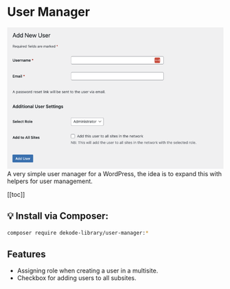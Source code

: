 # User Manager

![Screenshot](./screenshot.png)
A very simple user manager for a WordPress, the idea is to expand this with helpers for user management.

[[toc]]

## 💡 Install via Composer:
```bash
composer require dekode-library/user-manager:*
```

## Features
* Assigning role when creating a user in a multisite.
* Checkbox for adding users to all subsites.